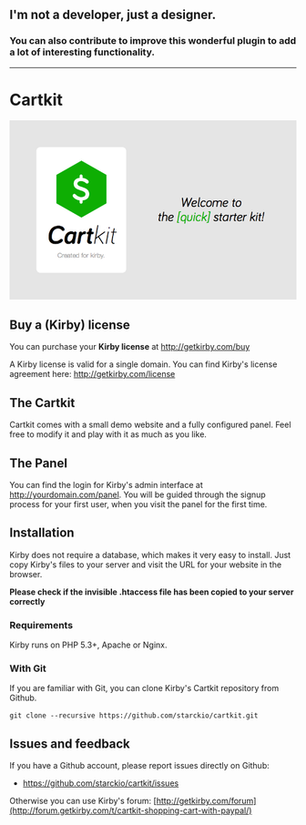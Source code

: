 ## I'm not a developer, just a designer.
### You can also contribute to improve this wonderful plugin to add a lot of interesting functionality.

****

# Cartkit

![Cartkit](cartkit.png)

## Buy a (Kirby) license

You can purchase your **Kirby license** at
<http://getkirby.com/buy>

A Kirby license is valid for a single domain. You can find
Kirby's license agreement here: <http://getkirby.com/license>

## The Cartkit

Cartkit comes with a small demo website and a fully
configured panel. Feel free to modify it and play with it as
much as you like.

## The Panel

You can find the login for Kirby's admin interface at
http://yourdomain.com/panel. You will be guided through the signup
process for your first user, when you visit the panel
for the first time.

## Installation

Kirby does not require a database, which makes it very easy to
install. Just copy Kirby's files to your server and visit the
URL for your website in the browser.

**Please check if the invisible .htaccess file has been
copied to your server correctly**

### Requirements

Kirby runs on PHP 5.3+, Apache or Nginx.

### With Git

If you are familiar with Git, you can clone Kirby's
Cartkit repository from Github.

    git clone --recursive https://github.com/starckio/cartkit.git

## Issues and feedback

If you have a Github account, please report issues
directly on Github:

- <https://github.com/starckio/cartkit/issues>

Otherwise you can use Kirby's forum: [http://getkirby.com/forum](http://forum.getkirby.com/t/cartkit-shopping-cart-with-paypal/)

